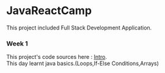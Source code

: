 # JavaReactCamp
<p align="left">
This project included Full Stack Development Application.
</p>

<h3>Week 1</h3>
<p align="left">
This project's code sources here : <a href="https://github.com/kaaneneskpc/JavaReactCamp/tree/main/Java/Intro">Intro</a>.</br>
This day learnt java basics.(Loops,If-Else Conditions,Arrays)
</p>


